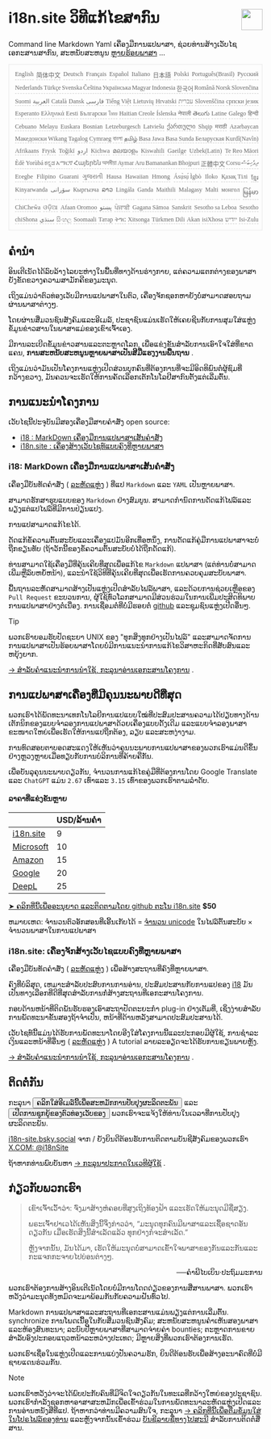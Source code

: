 <h1 style="display:flex;justify-content:space-between">i18n.site ວິທີແກ້ໄຂສາກົນ<img src="//p.3ti.site/logo.svg" style="user-select:none;margin-top:-1px;width:42px"></h1>

Command line Markdown Yaml ເຄື່ອງມືການແປພາສາ, ຊ່ວຍທ່ານສ້າງເວັບໄຊເອກະສານສາກົນ, ສະຫນັບສະຫນູນ [ຫຼາຍຮ້ອຍພາສາ](/i18/LANG_CODE) ...

<pre class="langli" style="display:flex;flex-wrap:wrap;background:transparent;border:1px solid #eee;font-size:12px;box-shadow:0 0 3px inset #eee;padding:12px 5px 4px 12px;justify-content:space-between;"><style>pre.langli i{font-weight:300;font-family:s;margin-right:2px;margin-bottom:8px;font-style:normal;color:#666;border-bottom:1px dashed #ccc;}</style><i>English</i><i>简体中文</i><i>Deutsch</i><i>Français</i><i>Español</i><i>Italiano</i><i>日本語</i><i>Polski</i><i>Português(Brasil)</i><i>Русский</i><i>Nederlands</i><i>Türkçe</i><i>Svenska</i><i>Čeština</i><i>Українська</i><i>Magyar</i><i>Indonesia</i><i>한국어</i><i>Română</i><i>Norsk</i><i>Slovenčina</i><i>Suomi</i><i>العربية</i><i>Català</i><i>Dansk</i><i>فارسی</i><i>Tiếng Việt</i><i>Lietuvių</i><i>Hrvatski</i><i>עברית</i><i>Slovenščina</i><i>српски језик</i><i>Esperanto</i><i>Ελληνικά</i><i>Eesti</i><i>Български</i><i>ไทย</i><i>Haitian Creole</i><i>Íslenska</i><i>नेपाली</i><i>తెలుగు</i><i>Latine</i><i>Galego</i><i>हिन्दी</i><i>Cebuano</i><i>Melayu</i><i>Euskara</i><i>Bosnian</i><i>Letzeburgesch</i><i>Latviešu</i><i>ქართული</i><i>Shqip</i><i>मराठी</i><i>Azərbaycan</i><i>Македонски</i><i>Wikang Tagalog</i><i>Cymraeg</i><i>বাংলা</i><i>தமிழ்</i><i>Basa Jawa</i><i>Basa Sunda</i><i>Беларуская</i><i>Kurdî(Navîn)</i><i>Afrikaans</i><i>Frysk</i><i>Toğikī</i><i>اردو</i><i>Kichwa</i><i>മലയാളം</i><i>Kiswahili</i><i>Gaeilge</i><i>Uzbek(Latin)</i><i>Te Reo Māori</i><i>Èdè Yorùbá</i><i>ಕನ್ನಡ</i><i>አማርኛ</i><i>Հայերեն</i><i>অসমীয়া</i><i>Aymar Aru</i><i>Bamanankan</i><i>Bhojpuri</i><i>正體中文</i><i>Corsu</i><i>ދިވެހިބަސް</i><i>Eʋegbe</i><i>Filipino</i><i>Guarani</i><i>ગુજરાતી</i><i>Hausa</i><i>Hawaiian</i><i>Hmong</i><i>Ásụ̀sụ́ Ìgbò</i><i>Iloko</i><i>Қазақ Тілі</i><i>ខ្មែរ</i><i>Kinyarwanda</i><i>سۆرانی</i><i>Кыргызча</i><i>ລາວ</i><i>Lingála</i><i>Ganda</i><i>Maithili</i><i>Malagasy</i><i>Malti</i><i>монгол</i><i>မြန်မာ</i><i>ChiCheŵa</i><i>ଓଡ଼ିଆ</i><i>Afaan Oromoo</i><i>پښتو</i><i>ਪੰਜਾਬੀ</i><i>Gagana Sāmoa</i><i>Sanskrit</i><i>Sesotho sa Leboa</i><i>Sesotho</i><i>chiShona</i><i>سنڌي</i><i>සිංහල</i><i>Soomaali</i><i>Татар</i><i>ትግር</i><i>Xitsonga</i><i>Türkmen Dili</i><i>Akan</i><i>isiXhosa</i><i>ייִדיש</i><i>Isi-Zulu</i></pre>

## ຄໍານໍາ

ອິນເຕີເນັດໄດ້ລົບລ້າງໄລຍະຫ່າງໃນພື້ນທີ່ທາງດ້ານຮ່າງກາຍ, ແຕ່ຄວາມແຕກຕ່າງຂອງພາສາຍັງຂັດຂວາງຄວາມສາມັກຄີຂອງມະນຸດ.

ເຖິງແມ່ນວ່າຕົວທ່ອງເວັບມີການແປພາສາໃນຕົວ, ເຄື່ອງຈັກຊອກຫາຍັງບໍ່ສາມາດສອບຖາມຜ່ານພາສາຕ່າງໆ.

ໂດຍຜ່ານສື່ມວນຊົນສັງຄົມແລະອີເມລ໌, ປະຊາຊົນແມ່ນເຮັດໃຫ້ເຄຍຊີນກັບການສຸມໃສ່ແຫຼ່ງຂໍ້ມູນຂ່າວສານໃນພາສາແມ່ຂອງເຂົາເຈົ້າເອງ.

ມີການລະເບີດຂໍ້ມູນຂ່າວສານແລະຕະຫຼາດໂລກ, ເພື່ອແຂ່ງຂັນສໍາລັບການເອົາໃຈໃສ່ທີ່ຂາດແຄນ, **ການສະຫນັບສະຫນູນຫຼາຍພາສາເປັນສີມືແຮງງານພື້ນຖານ** .

ເຖິງແມ່ນວ່າມັນເປັນໂຄງການແຫຼ່ງເປີດສ່ວນບຸກຄົນທີ່ຕ້ອງການທີ່ຈະມີອິດທິພົນຕໍ່ຜູ້ຊົມທີ່ກວ້າງຂວາງ, ມັນຄວນຈະເຮັດໃຫ້ການຄັດເລືອກເຕັກໂນໂລຢີສາກົນຕັ້ງແຕ່ເລີ່ມຕົ້ນ.

## <a rel=id href="#project" id="project"></a> ການແນະນໍາໂຄງການ

ເວັບໄຊນີ້ປະຈຸບັນມີສອງເຄື່ອງມືສາຍຄຳສັ່ງ open source:

* [i18 : MarkDown ເຄື່ອງມືການແປພາສາເສັ້ນຄໍາສັ່ງ](/i18/feature)
* [i18n.site : ເຄື່ອງສ້າງເວັບໄຊທ໌ແບບຄົງທີ່ຫຼາຍພາສາ](/i18n.site)

### <a rel=id href="#i18" id="i18"></a> i18: MarkDown ເຄື່ອງມືການແປພາສາເສັ້ນຄໍາສັ່ງ

ເຄື່ອງມືບັນທັດຄໍາສັ່ງ ( [ລະຫັດແຫຼ່ງ](https://github.com/i18n-site/rust/tree/main/i18) ) ທີ່ແປ `Markdown` ແລະ `YAML` ເປັນຫຼາຍພາສາ.

ສາມາດຮັກສາຮູບແບບຂອງ `Markdown` ຢ່າງສົມບູນ. ສາມາດກໍານົດການດັດແກ້ໄຟລ໌ແລະພຽງແຕ່ແປໄຟລ໌ທີ່ມີການປ່ຽນແປງ.

ການແປສາມາດແກ້ໄຂໄດ້.

ດັດແກ້ຂໍ້ຄວາມຕົ້ນສະບັບແລະເຄື່ອງແປມັນອີກເທື່ອຫນຶ່ງ, ການດັດແກ້ຄູ່ມືການແປພາສາຈະບໍ່ຖືກຂຽນທັບ (ຖ້າວັກນີ້ຂອງຂໍ້ຄວາມຕົ້ນສະບັບບໍ່ໄດ້ຖືກດັດແກ້).

ທ່ານສາມາດໃຊ້ເຄື່ອງມືທີ່ຄຸ້ນເຄີຍທີ່ສຸດເພື່ອແກ້ໄຂ `Markdown` ແປພາສາ (ແຕ່ທ່ານບໍ່ສາມາດເພີ່ມຫຼືລົບຫຍໍ້ຫນ້າ), ແລະນໍາໃຊ້ວິທີທີ່ຄຸ້ນເຄີຍທີ່ສຸດເພື່ອເຮັດການຄວບຄຸມສະບັບພາສາ.

ພື້ນຖານລະຫັດສາມາດສ້າງເປັນແຫຼ່ງເປີດສໍາລັບໄຟລ໌ພາສາ, ແລະດ້ວຍການຊ່ວຍເຫຼືອຂອງ `Pull Request` ຂະບວນການ, ຜູ້ໃຊ້ທົ່ວໂລກສາມາດມີສ່ວນຮ່ວມໃນການເພີ່ມປະສິດທິພາບການແປພາສາຢ່າງຕໍ່ເນື່ອງ. ການເຊື່ອມຕໍ່ທີ່ບໍ່ມີຮອຍຕໍ່ [github](//github.com) ແລະຊຸມຊົນແຫຼ່ງເປີດອື່ນໆ.

> [!TIP]
> ພວກເຮົາຍອມຮັບປັດຊະຍາ UNIX ຂອງ "ທຸກສິ່ງທຸກຢ່າງເປັນໄຟລ໌" ແລະສາມາດຈັດການການແປພາສາເປັນຮ້ອຍພາສາໂດຍບໍ່ມີການແນະນໍາການແກ້ໄຂວິສາຫະກິດທີ່ສັບສົນແລະຫຍຸ້ງຍາກ.

[→ ສໍາລັບຄໍາແນະນໍາການນໍາໃຊ້, ກະລຸນາອ່ານເອກະສານໂຄງການ](/i18) .

## ການແປພາສາເຄື່ອງທີ່ມີຄຸນນະພາບດີທີ່ສຸດ

ພວກເຮົາໄດ້ພັດທະນາເທກໂນໂລຍີການແປແບບໃໝ່ທີ່ປະສົມປະສານຄວາມໄດ້ປຽບທາງດ້ານເຕັກນິກຂອງແບບຈໍາລອງການແປພາສາດ້ວຍເຄື່ອງແບບດັ້ງເດີມ ແລະແບບຈໍາລອງພາສາຂະໜາດໃຫຍ່ເພື່ອເຮັດໃຫ້ການແປຖືກຕ້ອງ, ລຽບ ແລະສະຫງ່າງາມ.

ການທົດສອບຕາບອດສະແດງໃຫ້ເຫັນວ່າຄຸນນະພາບການແປພາສາຂອງພວກເຮົາແມ່ນດີຂຶ້ນຢ່າງຫຼວງຫຼາຍເມື່ອທຽບກັບການບໍລິການທີ່ຄ້າຍຄືກັນ.

ເພື່ອບັນລຸຄຸນນະພາບດຽວກັນ, ຈໍານວນການແກ້ໄຂຄູ່ມືທີ່ຕ້ອງການໂດຍ Google Translate ແລະ `ChatGPT` ແມ່ນ `2.67` ເທົ່າແລະ `3.15` ເທົ່າຂອງພວກເຮົາຕາມລໍາດັບ.

#### <a rel=id href="#price" id="price"></a> ລາຄາທີ່ແຂ່ງຂັນຫຼາຍ

|                                                                                   | USD/ລ້ານຄໍາ |
| --------------------------------------------------------------------------------- | ------------- |
| [i18n.site](https://i18n.site)                                                    | 9             |
| [Microsoft](https://azure.microsoft.com/pricing/details/cognitive-services/translator) | 10            |
| [Amazon](https://aws.amazon.com/translate/pricing)                                | 15            |
| [Google](https://cloud.google.com/translate/pricing)                                | 20            |
| [DeepL](https://www.deepl.com/zh/pro#developer)                                  | 25            |

[➤ ຄລິກທີ່ນີ້ເພື່ອອະນຸຍາດ ແລະຕິດຕາມໂດຍ github ຕະໂນ i18n.site](https://github.com/login/oauth/authorize?client_id=Ov23liuGAmK0plc9FgB3&amp;scope=user:email,user:follow,public_repo) **$50**

ຫມາຍເຫດ: ຈໍານວນຕົວອັກສອນທີ່ເອີ້ນເກັບໄດ້ = [ຈໍານວນ unicode](https://en.wikipedia.org/wiki/Unicode) ໃນໄຟລ໌ຕົ້ນສະບັບ × ຈໍານວນພາສາໃນການແປພາສາ

### i18n.site: ເຄື່ອງຈັກສ້າງເວັບໄຊແບບຄົງທີ່ຫຼາຍພາສາ

ເຄື່ອງມືບັນທັດຄໍາສັ່ງ ( [ລະຫັດແຫຼ່ງ](https://github.com/i18n-site/rust/tree/main/i18n-site) ) ເພື່ອສ້າງສະຖານທີ່ຄົງທີ່ຫຼາຍພາສາ.

ຄົງທີ່ບໍລິສຸດ, ເຫມາະສໍາລັບປະສົບການການອ່ານ, ປະສົມປະສານກັບການແປຂອງ [i18](#i18) ມັນເປັນທາງເລືອກທີ່ດີທີ່ສຸດສໍາລັບການກໍ່ສ້າງສະຖານທີ່ເອກະສານໂຄງການ.

ກອບດ້ານຫນ້າທີ່ຕິດພັນຮັບຮອງເອົາສະຖາປັດຕະຍະກໍາ plug-in ຢ່າງເຕັມທີ່, ເຊິ່ງງ່າຍສໍາລັບການພັດທະນາຂັ້ນສອງຖ້າຈໍາເປັນ, ຫນ້າທີ່ດ້ານຫລັງສາມາດປະສົມປະສານໄດ້.

ເວັບໄຊທ໌ນີ້ແມ່ນໄດ້ຮັບການພັດທະນາໂດຍອີງໃສ່ໂຄງການນີ້ແລະປະກອບມີຜູ້ໃຊ້, ການຊໍາລະເງິນແລະຫນ້າທີ່ອື່ນໆ ( [ລະຫັດແຫຼ່ງ](/i18n.site/c/src) ) A tutorial ລາຍລະອຽດຈະໄດ້ຮັບການຂຽນພາຍຫຼັງ.

[→ ສໍາລັບຄໍາແນະນໍາການນໍາໃຊ້, ກະລຸນາອ່ານເອກະສານໂຄງການ](/i18n.site) .

## ຕິດຕໍ່ກັນ

ກະລຸນາ <button onclick="mailsub()">ຄລິກໃສ່ອີເມລ໌ນີ້ເພື່ອສະຫມັກການປັບປຸງຜະລິດຕະພັນ</button> ແລະ <button onclick="webpush()">ເປີດການຊຸກຍູ້ຂອງຕົວທ່ອງເວັບຂອງ</button> ພວກເຮົາຈະແຈ້ງໃຫ້ທ່ານໃນເວລາທີ່ການປັບປຸງຜະລິດຕະພັນ.

[i18n-site.bsky.social](https://bsky.app/profile/i18n-site.bsky.social) ຈາກ / ຍັງຍິນດີຕ້ອນຮັບການຕິດຕາມບັນຊີສັງຄົມຂອງພວກເຮົາ [X.COM: @i18nSite](https://x.com/i18nSite)

ຖ້າຫາກທ່ານພົບບັນຫາ [→ ກະລຸນາປະກາດໃນເວທີຜູ້ໃຊ້](https://groups.google.com/u/1/g/i18n) .

## ກ່ຽວກັບພວກເຮົາ

> ເຂົາເຈົ້າເວົ້າວ່າ: ຈົ່ງມາສ້າງຫໍຄອຍທີ່ສູງເຖິງທ້ອງຟ້າ ແລະເຮັດໃຫ້ມະນຸດມີຊື່ສຽງ.
>
> ພຣະເຈົ້າຢາເວໄດ້ເຫັນສິ່ງນີ້ຈຶ່ງກ່າວວ່າ, “ມະນຸດທຸກຄົນມີພາສາແລະເຊື້ອຊາດອັນດຽວກັນ ເມື່ອເຮັດສິ່ງນີ້ສຳເລັດແລ້ວ ທຸກຢ່າງກໍຈະສຳເລັດ.”
>
> ຫຼັງຈາກນັ້ນ, ມັນໄດ້ມາ, ເຮັດໃຫ້ມະນຸດບໍ່ສາມາດເຂົ້າໃຈພາສາຂອງກັນແລະກັນແລະກະແຈກກະຈາຍໄປບ່ອນຕ່າງໆ.

<p style="text-align:right">──ຄໍາພີໄບເບິນ·ປະຖົມມະການ</p>

ພວກເຮົາຕ້ອງການສ້າງອິນເຕີເນັດໂດຍບໍ່ມີການໂດດດ່ຽວຂອງການສື່ສານພາສາ.
ພວກເຮົາຫວັງວ່າມະນຸດທັງຫມົດຈະມາພ້ອມກັນກັບຄວາມຝັນທົ່ວໄປ.

Markdown ການແປພາສາແລະສະຖານທີ່ເອກະສານແມ່ນພຽງແຕ່ການເລີ່ມຕົ້ນ.
synchronize ການໂພດເນື້ອໃນກັບສື່ມວນຊົນສັງຄົມ;
ສະຫນັບສະຫນູນຄໍາເຫັນສອງພາສາແລະຫ້ອງສົນທະນາ;
ລະບົບປີ້ຫຼາຍພາສາທີ່ສາມາດຈ່າຍຄ່າ bounties;
ຕະຫຼາດການຂາຍສໍາລັບອົງປະກອບແຖວຫນ້າລະຫວ່າງປະເທດ;
ມີຫຼາຍສິ່ງທີ່ພວກເຮົາຕ້ອງການເຮັດ.

ພວກເຮົາເຊື່ອໃນແຫຼ່ງເປີດແລະການແບ່ງປັນຄວາມຮັກ,
ຍິນດີຕ້ອນຮັບເພື່ອສ້າງອະນາຄົດທີ່ບໍ່ມີຊາຍແດນຮ່ວມກັນ.

> [!NOTE]
> ພວກເຮົາຫວັງວ່າຈະໄດ້ພົບປະກັບຄົນທີ່ມີຈິດໃຈດຽວກັນໃນທະເລທີ່ກວ້າງໃຫຍ່ຂອງປະຊາຊົນ.
> ພວກເຮົາກໍາລັງຊອກຫາອາສາສະຫມັກເພື່ອເຂົ້າຮ່ວມໃນການພັດທະນາລະຫັດແຫຼ່ງເປີດແລະການອ່ານຫນັງສືທີ່ແປ.
> ຖ້າຫາກວ່າທ່ານມີຄວາມສົນໃຈ, ກະລຸນາ [→ ຄລິກທີ່ນີ້ເພື່ອຕື່ມຂໍ້ມູນໃສ່ໃນໂປຣໄຟລ໌ຂອງທ່ານ](https://ggl.link/i18n) ແລະຫຼັງຈາກນັ້ນເຂົ້າຮ່ວມ [ບັນຊີລາຍຊື່ທາງໄປສະນີ](https://groups.google.com/u/2/g/i18n-site) ສໍາລັບການຕິດຕໍ່ສື່ສານ.